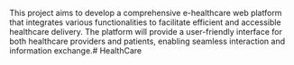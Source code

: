 This project aims to develop a comprehensive e-healthcare web platform that integrates 
various functionalities to facilitate efficient and accessible healthcare delivery. The platform 
will provide a user-friendly interface for both healthcare providers and patients, enabling 
seamless interaction and information exchange.# HealthCare

